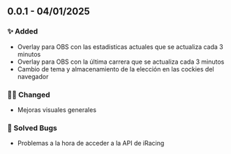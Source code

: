 ## 0.0.1 - 04/01/2025
### ✨ Added
- Overlay para OBS con las estadisticas actuales que se actualiza cada 3 minutos
- Overlay para OBS con la última carrera que se actualiza cada 3 minutos
- Cambio de tema y almacenamiento de la elección en las cockies del navegador

### 👷🏻 Changed
- Mejoras visuales generales

### 🐞 Solved Bugs
- Problemas a la hora de acceder a la API de iRacing
